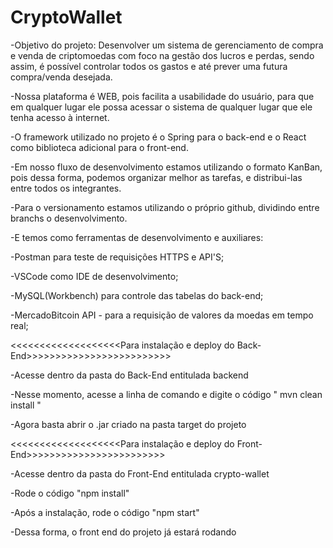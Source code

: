 # CryptoWallet

-Objetivo do projeto: Desenvolver um sistema de gerenciamento de compra e venda de criptomoedas com foco na gestão dos lucros e perdas, sendo assim, é possível controlar todos os gastos e até prever uma futura compra/venda desejada.

-Nossa plataforma é WEB, pois facilita a usabilidade do usuário, para que em qualquer lugar ele possa acessar o sistema de qualquer lugar que ele tenha acesso à internet.

-O framework utilizado no projeto é o Spring para o back-end e o React como biblioteca adicional para o front-end.

-Em nosso fluxo de desenvolvimento estamos utilizando o formato KanBan, pois dessa forma, podemos organizar melhor as tarefas, e distribui-las entre todos os integrantes.

-Para o versionamento estamos utilizando o próprio github, dividindo entre branchs o desenvolvimento.

-E temos como ferramentas de desenvolvimento e auxiliares:

-Postman para teste de requisições HTTPS e API'S;
	
-VSCode como IDE de desenvolvimento;

-MySQL(Workbench) para controle das tabelas do back-end;

-MercadoBitcoin API - para a requisição de valores da moedas em tempo real; 


<<<<<<<<<<<<<<<<<<<Para instalação e deploy do Back-End>>>>>>>>>>>>>>>>>>>>>>>>>

-Acesse dentro da pasta do Back-End entitulada backend

-Nesse momento, acesse a linha de comando e digite o código " mvn clean install " 

-Agora basta abrir o .jar criado na pasta target do projeto

<<<<<<<<<<<<<<<<<<<Para instalação e deploy do Front-End>>>>>>>>>>>>>>>>>>>>>>>>

-Acesse dentro da pasta do Front-End entitulada crypto-wallet

-Rode o código "npm install"

-Após a instalação, rode o código "npm start"

-Dessa forma, o front end do projeto já estará rodando
